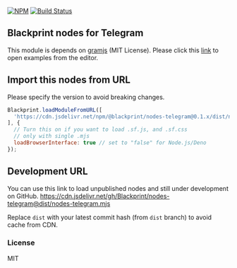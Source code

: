 [![NPM](https://img.shields.io/npm/v/@blackprint/nodes-telegram.svg)](https://www.npmjs.com/package/@blackprint/nodes-telegram)
[![Build Status](https://github.com/Blackprint/nodes-telegram/actions/workflows/build.yml/badge.svg?branch=main)](https://github.com/Blackprint/nodes-telegram/actions/workflows/build.yml)

## Blackprint nodes for Telegram
This module is depends on [gramjs](https://github.com/gram-js/gramjs) (MIT License). Please click this [link](https://blackprint.github.io/#page/sketch/1#;openExample:github.com/Blackprint/nodes-telegram) to open examples from the editor.

## Import this nodes from URL
Please specify the version to avoid breaking changes.

```js
Blackprint.loadModuleFromURL([
  'https://cdn.jsdelivr.net/npm/@blackprint/nodes-telegram@0.1.x/dist/nodes-telegram.mjs'
], {
  // Turn this on if you want to load .sf.js, and .sf.css
  // only with single .mjs
  loadBrowserInterface: true // set to "false" for Node.js/Deno
});
```

## Development URL
You can use this link to load unpublished nodes and still under development on GitHub.
https://cdn.jsdelivr.net/gh/Blackprint/nodes-telegram@dist/nodes-telegram.mjs

Replace `dist` with your latest commit hash (from `dist` branch) to avoid cache from CDN.

### License
MIT